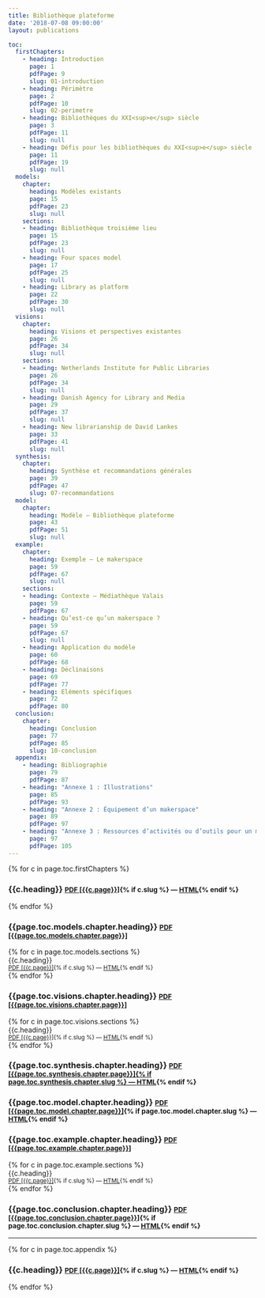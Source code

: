 ```yaml
---
title: Bibliothèque plateforme
date: '2018-07-08 09:00:00'
layout: publications

toc:
  firstChapters:
    - heading: Introduction
      page: 1
      pdfPage: 9
      slug: 01-introduction
    - heading: Périmètre
      page: 2
      pdfPage: 10
      slug: 02-perimetre
    - heading: Bibliothèques du XXI<sup>e</sup> siècle
      page: 3
      pdfPage: 11
      slug: null
    - heading: Défis pour les bibliothèques du XXI<sup>e</sup> siècle
      page: 11
      pdfPage: 19
      slug: null
  models:
    chapter:
      heading: Modèles existants
      page: 15
      pdfPage: 23
      slug: null
    sections:
    - heading: Bibliothèque troisième lieu
      page: 15
      pdfPage: 23
      slug: null
    - heading: Four spaces model
      page: 17
      pdfPage: 25
      slug: null
    - heading: Library as platform
      page: 22
      pdfPage: 30
      slug: null
  visions:
    chapter:
      heading: Visions et perspectives existantes
      page: 26
      pdfPage: 34
      slug: null
    sections:
    - heading: Netherlands Institute for Public Libraries
      page: 26
      pdfPage: 34
      slug: null
    - heading: Danish Agency for Library and Media
      page: 29
      pdfPage: 37
      slug: null
    - heading: New librarianship de David Lankes
      page: 33
      pdfPage: 41
      slug: null
  synthesis:
    chapter:
      heading: Synthèse et recommandations générales
      page: 39
      pdfPage: 47
      slug: 07-recommandations
  model:
    chapter:
      heading: Modèle – Bibliothèque plateforme
      page: 43
      pdfPage: 51
      slug: null
  example:
    chapter:
      heading: Exemple – Le makerspace
      page: 59
      pdfPage: 67
      slug: null
    sections:
    - heading: Contexte – Médiathèque Valais
      page: 59
      pdfPage: 67
    - heading: Qu’est-ce qu’un makerspace ?
      page: 59
      pdfPage: 67
      slug: null
    - heading: Application du modèle
      page: 60
      pdfPage: 68
    - heading: Déclinaisons
      page: 69
      pdfPage: 77
    - heading: Eléments spécifiques
      page: 72
      pdfPage: 80
  conclusion:
    chapter:
      heading: Conclusion
      page: 77
      pdfPage: 85
      slug: 10-conclusion
  appendix:
    - heading: Bibliographie
      page: 79
      pdfPage: 87
    - heading: "Annexe 1 : Illustrations"
      page: 85
      pdfPage: 93
    - heading: "Annexe 2 : Équipement d’un makerspace"
      page: 89
      pdfPage: 97
    - heading: "Annexe 3 : Ressources d’activités ou d’outils pour un makerspace"
      page: 97
      pdfPage: 105
---
```


<section class="uk-section uk-section-small uk-section-default uk-container">
	{% for c in page.toc.firstChapters %}
		<h3 class="uk-h4 uk-margin-remove">{{c.heading}} <small class="uk-float-right"><a href="{{site.url}}/doc/ravedoni-2018-tb-bibliotheque-plateforme.pdf#page={{c.pdfPage}}" target="_blank"><i class="far fa-file-pdf"></i> PDF [{{c.page}}]</a>{% if c.slug %} — <a href="{{c.slug}}/"><i class="fab fa-html5"></i> HTML</a>{% endif %}</small></h3>
	{% endfor %}
</section>

<section class="uk-section uk-section-small uk-section-muted uk-container">
	<h3>{{page.toc.models.chapter.heading}} <small class="uk-float-right"><a href="{{site.url}}/doc/ravedoni-2018-tb-bibliotheque-plateforme.pdf#page={{page.toc.models.chapter.pdfPage}}" target="_blank"><i class="far fa-file-pdf"></i> PDF [{{page.toc.models.chapter.page}}]</a></small></h3>
	<div class="uk-child-width-expand@s uk-text-center uk-grid-match" uk-grid>
		{% for c in page.toc.models.sections %}
		<div>
			<div class="uk-card uk-card-default uk-card-body">{{c.heading}} <br><small><a href="{{site.url}}/doc/ravedoni-2018-tb-bibliotheque-plateforme.pdf#page={{c.pdfPage}}" target="_blank"><i class="far fa-file-pdf"></i> PDF [{{c.page}}]</a>{% if c.slug %} — <a href="{{page.url}}{{c.slug}}/"><i class="fab fa-html5"></i> HTML</a>{% endif %}</small></div>
		</div>
		{% endfor %}
	</div>
</section>
<section class="uk-section uk-section-small uk-section-muted uk-container">
	<h3>{{page.toc.visions.chapter.heading}} <small class="uk-float-right"><a href="{{site.url}}/doc/ravedoni-2018-tb-bibliotheque-plateforme.pdf#page={{page.toc.visions.chapter.pdfPage}}" target="_blank"><i class="far fa-file-pdf"></i> PDF [{{page.toc.visions.chapter.page}}]</a></small></h3>
	<div class="uk-child-width-expand@s uk-text-center uk-grid-match" uk-grid>
    {% for c in page.toc.visions.sections %}
    <div>
			<div class="uk-card uk-card-default uk-card-body">{{c.heading}} <br><small><a href="{{site.url}}/doc/ravedoni-2018-tb-bibliotheque-plateforme.pdf#page={{c.pdfPage}}" target="_blank"><i class="far fa-file-pdf"></i> PDF [{{c.page}}]</a>{% if c.slug %} — <a href="{{c.slug}}/"><i class="fab fa-html5"></i> HTML</a>{% endif %}</small></div>
		</div>
		{% endfor %}
	</div>
</section>
<section class="uk-section uk-section-small uk-section-secondary uk-container">
	<h3>{{page.toc.synthesis.chapter.heading}} <small class="uk-float-right"><a href="{{site.url}}/doc/ravedoni-2018-tb-bibliotheque-plateforme.pdf#page={{page.toc.synthesis.chapter.pdfPage}}" target="_blank"><i class="far fa-file-pdf"></i> PDF [{{page.toc.synthesis.chapter.page}}]{% if page.toc.synthesis.chapter.slug %} — <a href="{{page.toc.synthesis.chapter.slug}}/"><i class="fab fa-html5"></i> HTML</a>{% endif %}</a></small></h3>
</section>
<section class="uk-section uk-section-small uk-section-primary uk-container">
	<h3>{{page.toc.model.chapter.heading}} <small class="uk-float-right"><a href="{{site.url}}/doc/ravedoni-2018-tb-bibliotheque-plateforme.pdf#page={{page.toc.model.chapter.pdfPage}}" target="_blank"><i class="far fa-file-pdf"></i> PDF [{{page.toc.model.chapter.page}}]</a>{% if page.toc.model.chapter.slug %} — <a href="{{page.url}}{{page.toc.model.chapter.slug}}/"><i class="fab fa-html5"></i> HTML</a>{% endif %}</small></h3>
</section>
<section class="uk-section uk-section-small uk-section-muted uk-container">
	<h3>{{page.toc.example.chapter.heading}} <small class="uk-float-right"><a href="{{site.url}}/doc/ravedoni-2018-tb-bibliotheque-plateforme.pdf#page={{page.toc.example.chapter.pdfPage}}" target="_blank"><i class="far fa-file-pdf"></i> PDF [{{page.toc.example.chapter.page}}]</a></small></h3>
	<div class="uk-child-width-1-3@s uk-text-center uk-grid-match" uk-grid>
    {% for c in page.toc.example.sections %}
    <div>
			<div class="uk-card uk-card-default uk-card-body">{{c.heading}} <br><small><a href="{{site.url}}/doc/ravedoni-2018-tb-bibliotheque-plateforme.pdf#page={{c.pdfPage}}" target="_blank"><i class="far fa-file-pdf"></i> PDF [{{c.page}}]</a>{% if c.slug %} — <a href="{{c.slug}}/"><i class="fab fa-html5"></i> HTML</a>{% endif %}</small></div>
		</div>
		{% endfor %}
	</div>
</section>

<section class="uk-section uk-section-small uk-section-default uk-container">
	<h3>{{page.toc.conclusion.chapter.heading}} <small class="uk-float-right"><a href="{{site.url}}/doc/ravedoni-2018-tb-bibliotheque-plateforme.pdf#page={{page.toc.conclusion.chapter.pdfPage}}" target="_blank"><i class="far fa-file-pdf"></i> PDF [{{page.toc.conclusion.chapter.page}}]</a>{% if page.toc.conclusion.chapter.slug %} — <a href="{{page.url}}{{page.toc.conclusion.chapter.slug}}/"><i class="fab fa-html5"></i> HTML</a>{% endif %}</small></h3>
  <hr />
  {% for c in page.toc.appendix %}
  <h3 class="uk-h5 uk-margin-remove">{{c.heading}} <small class="uk-float-right"><a href="{{site.url}}/doc/ravedoni-2018-tb-bibliotheque-plateforme.pdf#page={{c.pdfPage}}" target="_blank"><i class="far fa-file-pdf"></i> PDF [{{c.page}}]</a>{% if c.slug %} — <a href="{{c.slug}}/"><i class="fab fa-html5"></i> HTML</a>{% endif %}</small></h3>
  {% endfor %}
</section>

<style>
.uk-container .uk-container {
    padding-left: inherit;
    padding-right: inherit;
}
</style>
